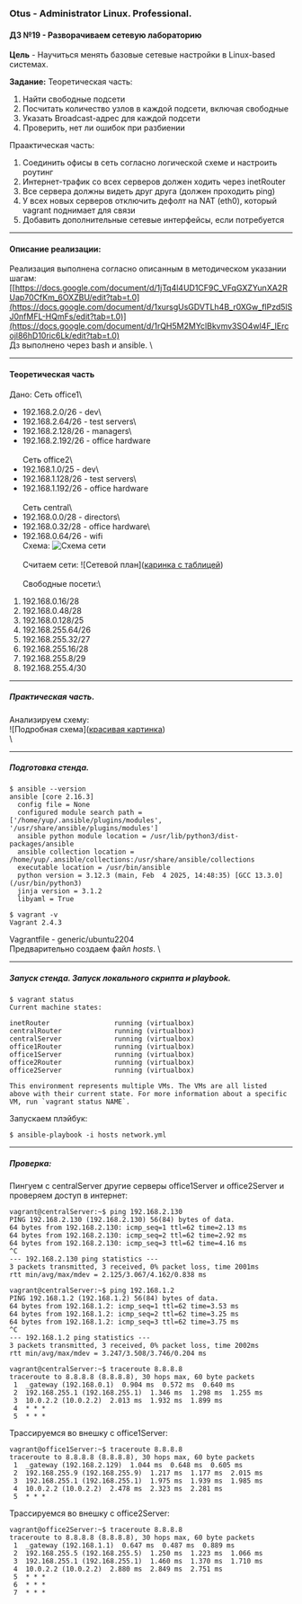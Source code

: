 ### **Otus - Administrator Linux. Professional.**  
#### **ДЗ №19 - Разворачиваем сетевую лабораторию**  
**Цель** - Научиться менять базовые сетевые настройки в Linux-based системах. 

**Задание:**
Теоретическая часть:
1) Найти свободные подсети
2) Посчитать количество узлов в каждой подсети, включая свободные
3) Указать Broadcast-адрес для каждой подсети
4) Проверить, нет ли ошибок при разбиении

Праактическая часть:
1) Соединить офисы в сеть согласно логической схеме и настроить роутинг
2) Интернет-трафик со всех серверов должен ходить через inetRouter
3) Все сервера должны видеть друг друга (должен проходить ping)
4) У всех новых серверов отключить дефолт на NAT (eth0), который vagrant поднимает для связи
5) Добавить дополнительные сетевые интерфейсы, если потребуется

****
#### **Описание реализации:**  
Реализация выполнена согласно описанным в методическом указании шагам: [[https://docs.google.com/document/d/1jTq4l4UD1CF9C_VFqGXZYunXA2RUap70CfKm_6OXZBU/edit?tab=t.0](https://docs.google.com/document/d/1xursgUsGDVTLh4B_r0XGw_flPzd5lSJ0nfMFL-HQmFs/edit?tab=t.0)](https://docs.google.com/document/d/1rQH5M2MYclBkvmv3SO4wl4F_IErcojl86hD10ric6Lk/edit?tab=t.0) \
Дз выполнено через bash и ansible. \

****
#### **Теоретическая часть** 
Дано:
Сеть office1\
- 192.168.2.0/26      - dev\
- 192.168.2.64/26     - test servers\
- 192.168.2.128/26    - managers\
- 192.168.2.192/26    - office hardware\
\
Сеть office2\
- 192.168.1.0/25      - dev\
- 192.168.1.128/26    - test servers\
- 192.168.1.192/26    - office hardware\
\
Сеть central\
- 192.168.0.0/28     - directors\
- 192.168.0.32/28    - office hardware\
- 192.168.0.64/26    - wifi\
Схема:
![Схема сети]([картинка](https://github.com/YuP26/O_HT/blob/main/oht19-network/top1.png))\
\
Считаем сети:
![Сетевой план]([каринка с таблицей](https://github.com/YuP26/O_HT/blob/main/oht19-network/networks.png))\
\
Свободные посети:\
1) 192.168.0.16/28
2) 192.168.0.48/28
3) 192.168.0.128/25
4) 192.168.255.64/26
5) 192.168.255.32/27
6) 192.168.255.16/28
7) 192.168.255.8/29
8) 192.168.255.4/30 

***
##### Практическая часть.
Анализируем схему:\
![Подробная схема]([красивая картинка](https://github.com/YuP26/O_HT/blob/main/oht19-network/top2.png))\
\
***
##### Подготовка стенда.
```
$ ansible --version
ansible [core 2.16.3]
  config file = None
  configured module search path = ['/home/yup/.ansible/plugins/modules', '/usr/share/ansible/plugins/modules']
  ansible python module location = /usr/lib/python3/dist-packages/ansible
  ansible collection location = /home/yup/.ansible/collections:/usr/share/ansible/collections
  executable location = /usr/bin/ansible
  python version = 3.12.3 (main, Feb  4 2025, 14:48:35) [GCC 13.3.0] (/usr/bin/python3)
  jinja version = 3.1.2
  libyaml = True

$ vagrant -v
Vagrant 2.4.3
```
Vagrantfile - generic/ubuntu2204\
Предварительно создаем файл *hosts*. \

***
##### Запуск стенда. Запуск локального скрипта и playbook.
```
$ vagrant status
Current machine states:

inetRouter                running (virtualbox)
centralRouter             running (virtualbox)
centralServer             running (virtualbox)
office1Router             running (virtualbox)
office1Server             running (virtualbox)
office2Router             running (virtualbox)
office2Server             running (virtualbox)

This environment represents multiple VMs. The VMs are all listed
above with their current state. For more information about a specific
VM, run `vagrant status NAME`.
```
Запускаем плэйбук:
```
$ ansible-playbook -i hosts network.yml
```
***
##### Проверка:
Пингуем с centralServer другие серверы office1Server и office2Server и проверяем доступ в интернет:
```
vagrant@centralServer:~$ ping 192.168.2.130
PING 192.168.2.130 (192.168.2.130) 56(84) bytes of data.
64 bytes from 192.168.2.130: icmp_seq=1 ttl=62 time=2.13 ms
64 bytes from 192.168.2.130: icmp_seq=2 ttl=62 time=2.92 ms
64 bytes from 192.168.2.130: icmp_seq=3 ttl=62 time=4.16 ms
^C
--- 192.168.2.130 ping statistics ---
3 packets transmitted, 3 received, 0% packet loss, time 2001ms
rtt min/avg/max/mdev = 2.125/3.067/4.162/0.838 ms

vagrant@centralServer:~$ ping 192.168.1.2
PING 192.168.1.2 (192.168.1.2) 56(84) bytes of data.
64 bytes from 192.168.1.2: icmp_seq=1 ttl=62 time=3.53 ms
64 bytes from 192.168.1.2: icmp_seq=2 ttl=62 time=3.25 ms
64 bytes from 192.168.1.2: icmp_seq=3 ttl=62 time=3.75 ms
^C
--- 192.168.1.2 ping statistics ---
3 packets transmitted, 3 received, 0% packet loss, time 2002ms
rtt min/avg/max/mdev = 3.247/3.508/3.746/0.204 ms

vagrant@centralServer:~$ traceroute 8.8.8.8
traceroute to 8.8.8.8 (8.8.8.8), 30 hops max, 60 byte packets
 1  _gateway (192.168.0.1)  0.904 ms  0.572 ms  0.640 ms
 2  192.168.255.1 (192.168.255.1)  1.346 ms  1.298 ms  1.255 ms
 3  10.0.2.2 (10.0.2.2)  2.013 ms  1.932 ms  1.899 ms
 4  * * *
 5  * * *

```
Трассируемся во внешку с office1Server:
```
vagrant@office1Server:~$ traceroute 8.8.8.8
traceroute to 8.8.8.8 (8.8.8.8), 30 hops max, 60 byte packets
 1  _gateway (192.168.2.129)  1.044 ms  0.648 ms  0.605 ms
 2  192.168.255.9 (192.168.255.9)  1.217 ms  1.177 ms  2.015 ms
 3  192.168.255.1 (192.168.255.1)  1.975 ms  1.939 ms  1.985 ms
 4  10.0.2.2 (10.0.2.2)  2.478 ms  2.323 ms  2.281 ms
 5  * * *
```
Трассируемся во внешку с office2Server:
```
vagrant@office2Server:~$ traceroute 8.8.8.8
traceroute to 8.8.8.8 (8.8.8.8), 30 hops max, 60 byte packets
 1  _gateway (192.168.1.1)  0.647 ms  0.487 ms  0.889 ms
 2  192.168.255.5 (192.168.255.5)  1.250 ms  1.223 ms  1.066 ms
 3  192.168.255.1 (192.168.255.1)  1.460 ms  1.370 ms  1.710 ms
 4  10.0.2.2 (10.0.2.2)  2.880 ms  2.849 ms  2.751 ms
 5  * * *
 6  * * *
 7  * * *
```
